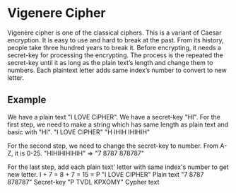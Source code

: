 # Vigenere Cipher
Vigenère cipher is one of the classical ciphers. This is a variant of Caesar encryption. It is easy to use and hard to break at the past. From its history, people take three hundred years to break it. Before encrypting, it needs a secret-key for processing the encrypting. The process is the repeated the secret-key until it as long as the plain text’s length and change them to numbers. Each plaintext letter adds same index’s number to convert to new letter.

## Example
We have a plain text "I LOVE CiPHER".
We have a secret-key "HI".
For the first step, we need to make a string which has same length as plain text and basic with "HI".
"I LOVE CIPHER"
"H IHIH IHIHIH"

For the second step, we need to change the secret-key to number. From A-Z, it is 0-25.
"HIHIHIHIHIH" => "7 8787 878787"

For the last step, add each plain text' letter with same index's number to get new letter.
I + 7 = 8 + 7 = 15 = P
"I LOVE CIPHER" Plain text
"7 8787 878787" Secret-key
"P TVDL KPXOMY" Cypher text